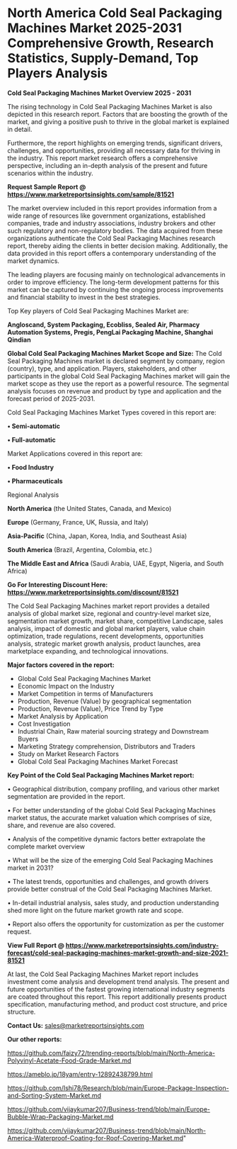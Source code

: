 # North America Cold Seal Packaging Machines Market 2025-2031 Comprehensive Growth, Research Statistics, Supply-Demand,  Top Players Analysis

<Strong> Cold Seal Packaging Machines Market Overview 2025 - 2031</strong>

The rising technology in Cold Seal Packaging Machines Market is also depicted in this research report. Factors that are boosting the growth of the market, and giving a positive push to thrive in the global market is explained in detail.

Furthermore, the report highlights on emerging trends, significant drivers, challenges, and opportunities, providing all necessary data for thriving in the industry. This report market research offers a comprehensive perspective, including an in-depth analysis of the present and future scenarios within the industry.

<strong>Request Sample Report @ <a href=https://www.marketreportsinsights.com/sample/81521>https://www.marketreportsinsights.com/sample/81521</a></strong>

The market overview included in this report provides information from a wide range of resources like government organizations, established companies, trade and industry associations, industry brokers and other such regulatory and non-regulatory bodies. The data acquired from these organizations authenticate the Cold Seal Packaging Machines research report, thereby aiding the clients in better decision making. Additionally, the data provided in this report offers a contemporary understanding of the market dynamics.

The leading players are focusing mainly on technological advancements in order to improve efficiency. The long-term development patterns for this market can be captured by continuing the ongoing process improvements and financial stability to invest in the best strategies.

Top Key players of Cold Seal Packaging Machines Market are:

<strong>Angloscand, System Packaging, Ecobliss, Sealed Air, Pharmacy Automation Systems, Pregis, PengLai Packaging Machine, Shanghai Qindian</strong>

<strong><b>Global Cold Seal Packaging Machines Market Scope and Size:</b></strong>
The Cold Seal Packaging Machines market is declared segment by company, region (country), type, and application. Players, stakeholders, and other participants in the global Cold Seal Packaging Machines market will gain the market scope as they use the report as a powerful resource. The segmental analysis focuses on revenue and product by type and application and the forecast period of 2025-2031.

Cold Seal Packaging Machines Market Types covered in this report are:

<strong>• Semi-automatic

• Full-automatic</strong>

Market Applications covered in this report are:

<strong>• Food Industry

• Pharmaceuticals</strong> 

Regional Analysis

<strong>North America</strong> (the United States, Canada, and Mexico)

<strong>Europe</strong> (Germany, France, UK, Russia, and Italy)

<strong>Asia-Pacific</strong> (China, Japan, Korea, India, and Southeast Asia)

<strong>South America</strong> (Brazil, Argentina, Colombia, etc.)

<strong>The Middle East and Africa</strong> (Saudi Arabia, UAE, Egypt, Nigeria, and South Africa)

<strong>Go For Interesting Discount Here: <a href=https://www.marketreportsinsights.com/discount/81521>https://www.marketreportsinsights.com/discount/81521</a></strong>

The Cold Seal Packaging Machines market report provides a detailed analysis of global market size, regional and country-level market size, segmentation market growth, market share, competitive Landscape, sales analysis, impact of domestic and global market players, value chain optimization, trade regulations, recent developments, opportunities analysis, strategic market growth analysis, product launches, area marketplace expanding, and technological innovations.

<strong><b>Major factors covered in the report:</b></strong>
<ul>
  <li>Global Cold Seal Packaging Machines Market </li>
  <li>Economic Impact on the Industry</li>
  <li>Market Competition in terms of Manufacturers</li>
  <li>Production, Revenue (Value) by geographical segmentation</li>
  <li>Production, Revenue (Value), Price Trend by Type</li>
  <li>Market Analysis by Application</li>
  <li>Cost Investigation</li>
  <li>Industrial Chain, Raw material sourcing strategy and Downstream Buyers</li>
  <li>Marketing Strategy comprehension, Distributors and Traders</li>
  <li>Study on Market Research Factors</li>
  <li>Global Cold Seal Packaging Machines Market Forecast</li>
</ul>

<strong><b>Key Point of the Cold Seal Packaging Machines Market report:</b></strong>

• Geographical distribution, company profiling, and various other market segmentation are provided in the report.

• For better understanding of the global Cold Seal Packaging Machines market status, the accurate market valuation which comprises of size, share, and revenue are also covered.

• Analysis of the competitive dynamic factors better extrapolate the complete market overview

• What will be the size of the emerging Cold Seal Packaging Machines market in 2031?

• The latest trends, opportunities and challenges, and growth drivers provide better construal of the Cold Seal Packaging Machines Market.

• In-detail industrial analysis, sales study, and production understanding shed more light on the future market growth rate and scope.

• Report also offers the opportunity for customization as per the customer request.

<strong><b>View Full Report @ <a href=https://www.marketreportsinsights.com/industry-forecast/cold-seal-packaging-machines-market-growth-and-size-2021-81521>https://www.marketreportsinsights.com/industry-forecast/cold-seal-packaging-machines-market-growth-and-size-2021-81521</a></b></strong>


At last, the Cold Seal Packaging Machines Market report includes investment come analysis and development trend analysis. The present and future opportunities of the fastest growing international industry segments are coated throughout this report. This report additionally presents product specification, manufacturing method, and product cost structure, and price structure.

<strong>Contact Us:</strong>
sales@marketreportsinsights.com

<strong>Our other reports:</strong>

<a href=https://github.com/faizy72/trending-reports/blob/main/North-America-Polyvinyl-Acetate-Food-Grade-Market.md>https://github.com/faizy72/trending-reports/blob/main/North-America-Polyvinyl-Acetate-Food-Grade-Market.md</a>

<a href=https://ameblo.jp/18yam/entry-12892438799.html>https://ameblo.jp/18yam/entry-12892438799.html</a>

<a href=https://github.com/Ishi78/Research/blob/main/Europe-Package-Inspection-and-Sorting-System-Market.md>https://github.com/Ishi78/Research/blob/main/Europe-Package-Inspection-and-Sorting-System-Market.md</a>

<a href=https://github.com/vijaykumar207/Business-trend/blob/main/Europe-Bubble-Wrap-Packaging-Market.md>https://github.com/vijaykumar207/Business-trend/blob/main/Europe-Bubble-Wrap-Packaging-Market.md</a>

<a href=https://github.com/vijaykumar207/Business-trend/blob/main/North-America-Waterproof-Coating-for-Roof-Covering-Market.md>https://github.com/vijaykumar207/Business-trend/blob/main/North-America-Waterproof-Coating-for-Roof-Covering-Market.md</a>"
